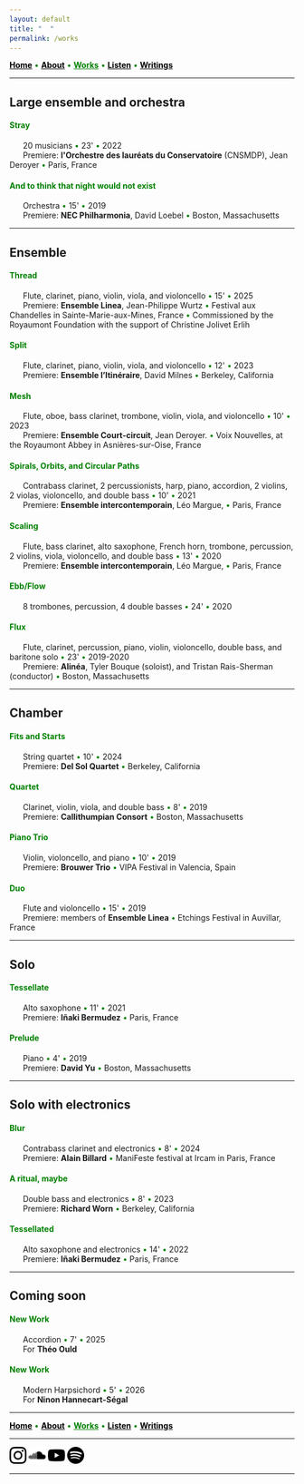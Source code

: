 ```yaml
---
layout: default
title: " ‎ "
permalink: /works
---
```


<a href="/" style="color: black">**Home**</a> <a style="color: green"> • </a> <a href="/about" style="color: black">**About**</a> <a style="color: green"> • </a> <a href="/works" style="color: green">**Works**</a> <a style="color: green"> • </a> <a href="/listen" style="color: black">**Listen**</a> <a style="color: green"> • </a> <a href="/writings" style="color: black">**Writings**</a>

***

## Large ensemble and orchestra

#### <a style="color: green"> Stray </a>
  
&nbsp; &nbsp; &nbsp; 20 musicians <a style="color: green"> • </a> 23' <a style="color: green"> • </a> 2022  
&nbsp; &nbsp; &nbsp; Premiere: **l'Orchestre des lauréats du Conservatoire** (CNSMDP), Jean Deroyer <a style="color: green"> • </a> Paris, France

#### <a style="color: green"> And to think that night would not exist </a>

&nbsp; &nbsp; &nbsp; Orchestra <a style="color: green"> • </a> 15' <a style="color: green"> • </a> 2019   
&nbsp; &nbsp; &nbsp; Premiere: **NEC Philharmonia**, David Loebel <a style="color: green"> • </a> Boston, Massachusetts

***

## Ensemble

#### <a style="color: green"> Thread </a>

&nbsp; &nbsp; &nbsp; Flute, clarinet, piano, violin, viola, and violoncello <a style="color: green"> • </a> 15' <a style="color: green"> • </a> 2025   
&nbsp; &nbsp; &nbsp; Premiere: **Ensemble Linea**, Jean-Philippe Wurtz <a style="color: green"> • </a>  Festival aux Chandelles in Sainte-Marie-aux-Mines, France <a style="color: green"> • </a> Commissioned by the Royaumont Foundation with the support of Christine Jolivet Erlih

#### <a style="color: green"> Split </a>

&nbsp; &nbsp; &nbsp; Flute, clarinet, piano, violin, viola, and violoncello <a style="color: green"> • </a> 12' <a style="color: green"> • </a> 2023    
&nbsp; &nbsp; &nbsp; Premiere: **Ensemble l’Itinéraire**, David Milnes <a style="color: green"> • </a> Berkeley, California

#### <a style="color: green"> Mesh </a>

&nbsp; &nbsp; &nbsp; Flute, oboe, bass clarinet, trombone, violin, viola, and violoncello <a style="color: green"> • </a> 10' <a style="color: green"> • </a> 2023  
&nbsp; &nbsp; &nbsp; Premiere: **Ensemble Court-circuit**, Jean Deroyer. <a style="color: green"> • </a> Voix Nouvelles, at the Royaumont Abbey in Asnières-sur-Oise, France

#### <a style="color: green"> Spirals, Orbits, and Circular Paths </a>

&nbsp; &nbsp; &nbsp; Contrabass clarinet, 2 percussionists, harp, piano, accordion, 2 violins, 2 violas, violoncello, and double bass <a style="color: green"> • </a> 10' <a style="color: green"> • </a> 2021  
&nbsp; &nbsp; &nbsp; Premiere: **Ensemble intercontemporain**, Léo Margue, <a style="color: green"> • </a> Paris, France

#### <a style="color: green"> Scaling </a>

&nbsp; &nbsp; &nbsp; Flute, bass clarinet, alto saxophone, French horn, trombone, percussion, 2 violins, viola, violoncello, and double bass <a style="color: green"> • </a> 13' <a style="color: green"> • </a> 2020    
&nbsp; &nbsp; &nbsp; Premiere: **Ensemble intercontemporain**, Léo Margue, <a style="color: green"> • </a> Paris, France

#### <a style="color: green"> Ebb/Flow </a>

&nbsp; &nbsp; &nbsp; 8 trombones, percussion, 4 double basses <a style="color: green"> • </a> 24' <a style="color: green"> • </a> 2020

#### <a style="color: green"> Flux </a>

&nbsp; &nbsp; &nbsp; Flute, clarinet, percussion, piano, violin, violoncello, double bass, and baritone solo <a style="color: green"> • </a> 23' <a style="color: green"> • </a> 2019-2020  
&nbsp; &nbsp; &nbsp; Premiere: **Alinéa**, Tyler Bouque (soloist), and Tristan Rais-Sherman (conductor) <a style="color: green"> • </a> Boston, Massachusetts

***

## Chamber

#### <a style="color: green"> Fits and Starts </a>

&nbsp; &nbsp; &nbsp; String quartet <a style="color: green"> • </a> 10' <a style="color: green"> • </a> 2024  
&nbsp; &nbsp; &nbsp; Premiere: **Del Sol Quartet** <a style="color: green"> • </a> Berkeley, California

#### <a style="color: green"> Quartet </a>

&nbsp; &nbsp; &nbsp; Clarinet, violin, viola, and double bass <a style="color: green"> • </a> 8' <a style="color: green"> • </a> 2019   
&nbsp; &nbsp; &nbsp; Premiere: **Callithumpian Consort** <a style="color: green"> • </a> Boston, Massachusetts

#### <a style="color: green"> Piano Trio </a>

&nbsp; &nbsp; &nbsp; Violin, violoncello, and piano <a style="color: green"> • </a> 10' <a style="color: green"> • </a> 2019  
&nbsp; &nbsp; &nbsp; Premiere: **Brouwer Trio** <a style="color: green"> • </a> VIPA Festival in Valencia, Spain

#### <a style="color: green"> Duo </a>

&nbsp; &nbsp; &nbsp; Flute and violoncello <a style="color: green"> • </a> 15' <a style="color: green"> • </a> 2019  
&nbsp; &nbsp; &nbsp; Premiere: members of **Ensemble Linea** <a style="color: green"> • </a> Etchings Festival in Auvillar, France

***

## Solo

#### <a style="color: green"> Tessellate </a>

&nbsp; &nbsp; &nbsp; Alto saxophone <a style="color: green"> • </a> 11' <a style="color: green"> • </a> 2021  
&nbsp; &nbsp; &nbsp; Premiere: **Iñaki Bermudez** <a style="color: green"> • </a> Paris, France

#### <a style="color: green"> Prelude </a>

&nbsp; &nbsp; &nbsp; Piano <a style="color: green"> • </a> 4' <a style="color: green"> • </a> 2019  
&nbsp; &nbsp; &nbsp; Premiere: **David Yu** <a style="color: green"> • </a> Boston, Massachusetts

***

## Solo with electronics

#### <a style="color: green"> Blur </a>

&nbsp; &nbsp; &nbsp; Contrabass clarinet and electronics <a style="color: green"> • </a> 8' <a style="color: green"> • </a> 2024   
&nbsp; &nbsp; &nbsp; Premiere: **Alain Billard** <a style="color: green"> • </a> ManiFeste festival at Ircam in Paris, France

#### <a style="color: green"> A ritual, maybe </a>

&nbsp; &nbsp; &nbsp; Double bass and electronics <a style="color: green"> • </a> 8' <a style="color: green"> • </a> 2023   
&nbsp; &nbsp; &nbsp; Premiere: **Richard Worn** <a style="color: green"> • </a> Berkeley, California

#### <a style="color: green"> Tessellated </a>

&nbsp; &nbsp; &nbsp; Alto saxophone and electronics <a style="color: green"> • </a> 14' <a style="color: green"> • </a> 2022     
&nbsp; &nbsp; &nbsp; Premiere: **Iñaki Bermudez** <a style="color: green"> • </a> Paris, France

***

## Coming soon

#### <a style="color: green"> New Work </a>

&nbsp; &nbsp; &nbsp; Accordion <a style="color: green"> • </a> 7' <a style="color: green"> • </a> 2025  
&nbsp; &nbsp; &nbsp; For **Théo Ould**

#### <a style="color: green"> New Work </a>

&nbsp; &nbsp; &nbsp; Modern Harpsichord <a style="color: green"> • </a> 5' <a style="color: green"> • </a> 2026   
&nbsp; &nbsp; &nbsp; For **Ninon Hannecart-Ségal**

***

<a href="/" style="color: black">**Home**</a> <a style="color: green"> • </a> <a href="/about" style="color: black">**About**</a> <a style="color: green"> • </a> <a href="/works" style="color: green">**Works**</a> <a style="color: green"> • </a> <a href="/listen" style="color: black">**Listen**</a> <a style="color: green"> • </a> <a href="/writings" style="color: black">**Writings**</a>

***

[<img src="./instagram.png" width="30" />](https://www.instagram.com/matthew.t.monaco)  [<img src="./soundcloud.png" width="30" />](https://soundcloud.com/matthewtmonaco)  [<img src="./youtube.png" width="30" />](https://www.youtube.com/@matthewtmonaco)  [<img src="./spotify.png" width="30" />](https://open.spotify.com/artist/7c6dcoAhkkQznw76SGbMDu)

***

